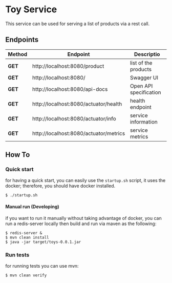 # Toy Service

This service can be used for serving a list of products via a rest call.

## Endpoints

 |Method|Endpoint|Descriptio|
 |------|-------|-----|
 |**GET**|http://localhost:8080/product| list of the products|
 |**GET**|http://localhost:8080/| Swagger UI |
 |**GET**|http://localhost:8080/api-docs| Open API specification |
 |**GET**|http://localhost:8080/actuator/health| health endpoint |
 |**GET**|http://localhost:8080/actuator/info| service information |
 |**GET**|http://localhost:8080/actuator/metrics| service metrics |
 
## How To

### Quick start

for having a quick start, you can easily use the `startup.sh` script, it uses the docker; 
therefore, you should have docker installed.

```
$ ./startup.sh
```

#### Manual run (Developing)
if you  want to run it manually without taking advantage of docker, you can 
run a redis-server locally then build and run via maven as the following:
```
$ redis-server &
$ mvn clean install
$ java -jar target/toys-0.0.1.jar
``` 

 ### Run tests
 
 for running tests you can use mvn:
 
 ```
$ mvn clean verify
```

